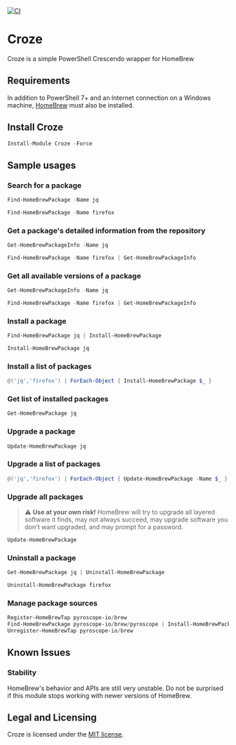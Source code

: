 [![CI](https://github.com/ethanbergstrom/Croze/actions/workflows/CI.yml/badge.svg)](https://github.com/ethanbergstrom/Croze/actions/workflows/CI.yml)

# Croze
Croze is a simple PowerShell Crescendo wrapper for HomeBrew

## Requirements
In addition to PowerShell 7+ and an Internet connection on a Windows machine, [HomeBrew](https://brew.sh/) must also be installed.

## Install Croze
```PowerShell
Install-Module Croze -Force
```

## Sample usages
### Search for a package
```PowerShell
Find-HomeBrewPackage -Name jq

Find-HomeBrewPackage -Name firefox
```

### Get a package's detailed information from the repository
```PowerShell
Get-HomeBrewPackageInfo -Name jq

Find-HomeBrewPackage -Name firefox | Get-HomeBrewPackageInfo
```

### Get all available versions of a package
```PowerShell
Get-HomeBrewPackageInfo -Name jq

Find-HomeBrewPackage -Name firefox | Get-HomeBrewPackageInfo
```

### Install a package
```PowerShell
Find-HomeBrewPackage jq | Install-HomeBrewPackage

Install-HomeBrewPackage jq
```

### Install a list of packages
```PowerShell
@('jq','firefox') | ForEach-Object { Install-HomeBrewPackage $_ }
```


### Get list of installed packages
```PowerShell
Get-HomeBrewPackage jq
```

### Upgrade a package
```PowerShell
Update-HomeBrewPackage jq
```

### Upgrade a list of packages
```PowerShell
@('jq','firefox') | ForEach-Object { Update-HomeBrewPackage -Name $_ }
```

### Upgrade all packages
> :warning: **Use at your own risk!** HomeBrew will try to upgrade all layered software it finds, may not always succeed, may upgrade software you don't want upgraded, and may prompt for a password.
```PowerShell
Update-HomeBrewPackage
```

### Uninstall a package
```PowerShell
Get-HomeBrewPackage jq | Uninstall-HomeBrewPackage

Uninstall-HomeBrewPackage firefox
```

### Manage package sources
```PowerShell
Register-HomeBrewTap pyroscope-io/brew
Find-HomeBrewPackage pyroscope-io/brew/pyroscope | Install-HomeBrewPackage
Unregister-HomeBrewTap pyroscope-io/brew
```

## Known Issues
### Stability
HomeBrew's behavior and APIs are still very unstable. Do not be surprised if this module stops working with newer versions of HomeBrew.

## Legal and Licensing
Croze is licensed under the [MIT license](./LICENSE.txt).
